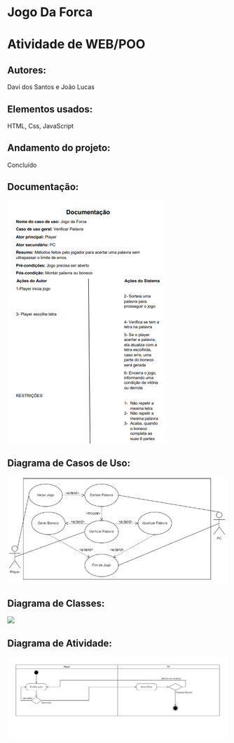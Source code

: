 # Jogo Da Forca
<h1>Atividade de WEB/POO</h1>

<h2>Autores:</h2> Davi dos Santos e João Lucas

<h2>Elementos usados:</h2> HTML, Css, JavaScript

<h2>Andamento do projeto:</h2> Concluído

<h2>Documentação:</h2>
<img src="img/documentacao.png">

<h2>Diagrama de Casos de Uso:</h2>
<img src="img/uso.jpg">

<h2>Diagrama de Classes:</h2>
<img src="img/classes.jpeg">

<h2>Diagrama de Atividade:</h2>
<img src="img/atv.jpg">

